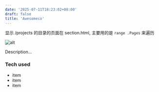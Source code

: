 ```yaml
---
date: '2025-07-11T18:23:02+08:00'
draft: false
title: 'Awesomeco'
---
```


显示 /projects 的目录的页面在 section.html, 主要用的是 `range .Pages` 来遍历


![alt](//via.placeholder.com/640x150)

Description...

### Tech used

* item
* item
* item
